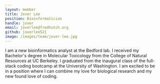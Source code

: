 ```yaml
---
layout: member
title: Jover Lee
position: Bioinformatician
handle: jover
email: joverlee@fredhutch.org
github: joverlee521
image: /images/team/jover-lee.jpg
---
```


I am a new bioinformatics analyst at the Bedford lab. I received my Bachelor's degree in Molecular Toxicology from the College of Natural Resources at UC Berkeley. I graduated from the inaugural class of the full-stack coding bootcamp at the University of Washington. I am excited to be in a position where I can combine my love for biological research and my new found love of coding.
